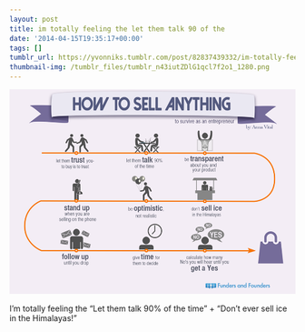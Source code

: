 ```yaml
---
layout: post
title: im totally feeling the let them talk 90 of the
date: '2014-04-15T19:35:17+00:00'
tags: []
tumblr_url: https://yvonniks.tumblr.com/post/82837439332/im-totally-feeling-the-let-them-talk-90-of-the
thumbnail-img: /tumblr_files/tumblr_n43iutZDlG1qcl7f2o1_1280.png
---
```

 ![](/tumblr_files/tumblr_n43iutZDlG1qcl7f2o1_1280.png)  

I’m totally feeling the “Let them talk 90% of the time” + “Don’t ever sell ice in the Himalayas!”
